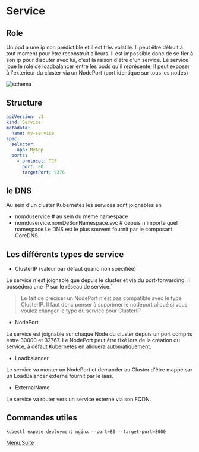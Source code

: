 # Service
## Role
Un pod a une ip non prédictible et il est très volatile.
Il peut être détruit à tout moment pour être reconstruit ailleurs.
Il est impossible donc de se fier à son ip pour discuter avec lui, c'est la raison d'être d'un service.
Le service  joue le role de loadbalancer entre les pods qu'il représente.
Il peut exposer à l'exterieur du cluster via un NodePort (port identique sur tous les nodes)

![schema](https://obeyler.github.io/Formation-K8S/images/service.svg)
## Structure
```yaml
apiVersion: v1
kind: Service
metadata:
  name: my-service
spec:
  selector:
    app: MyApp
  ports:
    - protocol: TCP
      port: 80
      targetPort: 9376
```
## le DNS
Au sein d'un cluster Kubernetes les services sont joignables en
- nomduservice # au sein du meme namespace
- nomduservice.nomDeSonNamespace.svc # depuis n'importe quel namespace 
Le DNS est le plus souvent fournit par le composant CoreDNS.


## Les différents types de service
- ClusterIP (valeur par défaut quand non spécifiée)

Le service n'est joignable que depuis le cluster et via du port-forwarding, il possédera une IP sur le réseau de service.` 
>Le fait de préciser un NodePort n'est pas compatible avec le type ClusterIP. Il faut donc penser à supprimer le nodeport alloué si vous voulez changer le type du service pour ClusterIP

- NodePort

Le service est joignable sur chaque Node du cluster depuis un port compris entre 30000 et 32767.
Le NodePort peut être fixé lors de la création du service, à défaut Kubernetes en allouera automatiquement.

- Loadbalancer

Le service va monter un NodePort et demander au Cluster d'être mappé sur un LoadBalancer externe fournit par le iaas.

- ExternalName

Le service va router vers un service externe via son FQDN.

## Commandes utiles
```shell
kubectl expose deployment nginx --port=80 --target-port=8000
```

[Menu](https://obeyler.github.io/Formation-K8S/),[Suite](https://obeyler.github.io/Formation-K8S/Chapitres/Ingress.html)

